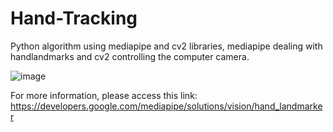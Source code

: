 # Hand-Tracking

Python algorithm using mediapipe and cv2 libraries, mediapipe dealing with handlandmarks and cv2 controlling the computer camera. 

![image](https://github.com/GabrielaSchmitt/Hand-Tracking/assets/86369677/4ebfe95f-cda3-403c-9c7e-890dafed1b61)


For more information, please access this link: 
https://developers.google.com/mediapipe/solutions/vision/hand_landmarker 
